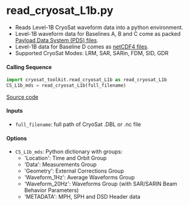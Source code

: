 read_cryosat_L1b.py
===================

 - Reads Level-1B CryoSat waveform data into a python environment.
 - Level-1B waveform data for Baselines A, B and C come as packed [Payload Data System (PDS) files](https://earth.esa.int/documents/10174/125273/CryoSat_L1_Products_Format_Specification).
 - Level-1B data for Baseline D comes as [netCDF4 files](https://earth.esa.int/documents/10174/125272/CryoSat-Baseline-D-Product-Handbook).
 - Supported CryoSat Modes: LRM, SAR, SARin, FDM, SID, GDR

#### Calling Sequence
```python
import cryosat_toolkit.read_cryosat_L1b as read_cryosat_L1b
CS_L1b_mds = read_cryosat_L1b(full_filename)
```
[Source code](https://github.com/tsutterley/read-cryosat-2/blob/main/cryosat_toolkit/read_cryosat_L1b.py)

#### Inputs
 - `full_filename`: full path of CryoSat .DBL or .nc file

#### Options
 - `CS_L1b_mds`: Python dictionary with groups:
     * 'Location': Time and Orbit Group
     * 'Data': Measurements Group
     * 'Geometry': External Corrections Group
     * 'Waveform_1Hz': Average Waveforms Group
     * 'Waveform_20Hz': Waveforms Group (with SAR/SARIN Beam Behavior Parameters)
     * 'METADATA': MPH, SPH and DSD Header data
